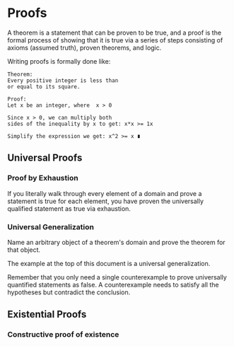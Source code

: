 # Proofs

A theorem is a statement that can be proven to be true, and a proof is the
formal process of showing that it is true via a series of steps consisting of
axioms (assumed truth), proven theorems, and logic.

Writing proofs is formally done like:

```
Theorem:
Every positive integer is less than
or equal to its square.

Proof:
Let x be an integer, where  x > 0

Since x > 0, we can multiply both
sides of the inequality by x to get: x*x >= 1x

Simplify the expression we get: x^2 >= x ∎
```

## Universal Proofs

### Proof by Exhaustion

If you literally walk through every element of a domain and prove a statement is
true for each element, you have proven the universally qualified statement as
true via exhaustion.

### Universal Generalization

Name an arbitrary object of a theorem's domain and prove the theorem for that
object.

The example at the top of this document is a universal generalization.

Remember that you only need a single counterexample to prove universally
quantified statements as false. A counterexample needs to satisfy all the
hypotheses but contradict the conclusion.

## Existential Proofs

### Constructive proof of existence
